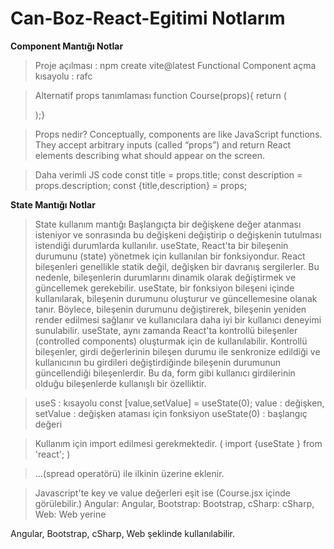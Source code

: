 # Can-Boz-React-Egitimi Notlarım

**Component Mantığı Notlar**

> Proje açılması : npm create vite@latest
Functional Component açma kısayolu : rafc

> Alternatif props tanımlaması
function Course(props){
return ( <div></div>);}

> Props nedir?
Conceptually, components are like JavaScript functions. They accept arbitrary inputs (called “props”) and return React elements describing what should appear on the screen.

> Daha verimli JS code 
const title = props.title;
const description = props.description;
const {title,description} = props;


**State Mantığı Notlar**

> State kullanım mantığı
Başlangıçta bir değişkene değer atanması isteniyor ve sonrasında bu değişkeni değiştirip o değişkenin tutulması istendiği durumlarda kullanılır.
useState, React'ta bir bileşenin durumunu (state) yönetmek için kullanılan bir fonksiyondur. React bileşenleri genellikle statik değil, değişken bir davranış sergilerler. Bu nedenle, bileşenlerin durumlarını dinamik olarak değiştirmek ve güncellemek gerekebilir.
useState, bir fonksiyon bileşeni içinde kullanılarak, bileşenin durumunu oluşturur ve güncellemesine olanak tanır. Böylece, bileşenin durumunu değiştirerek, bileşenin yeniden render edilmesi sağlanır ve kullanıcılara daha iyi bir kullanıcı deneyimi sunulabilir.
useState, aynı zamanda React'ta kontrollü bileşenler (controlled components) oluşturmak için de kullanılabilir. Kontrollü bileşenler, girdi değerlerinin bileşen durumu ile senkronize edildiği ve kullanıcının bu girdileri değiştirdiğinde bileşenin durumunun güncellendiği bileşenlerdir. Bu da, form gibi kullanıcı girdilerinin olduğu bileşenlerde kullanışlı bir özelliktir.

> useS : kısayolu
const [value,setValue] = useState(0);
value : değişken,
setValue : değişken ataması için fonksiyon
useState(0) : başlangıç değeri

> Kullanım için import edilmesi gerekmektedir. ( import {useState } from 'react'; )

> ...(spread operatörü) ile ilkinin üzerine eklenir.

>Javascript'te key ve value değerleri eşit ise
(Course.jsx içinde görülebilir.)
 Angular: Angular,
 Bootstrap: Bootstrap,
 cSharp: cSharp,
 Web: Web yerine

 Angular,
 Bootstrap,
 cSharp,
 Web  şeklinde kullanılabilir.
